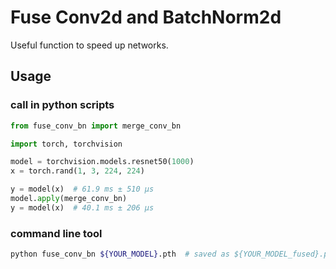 # Fuse Conv2d and BatchNorm2d
Useful function to speed up networks.

## Usage

### call in python scripts
```python
from fuse_conv_bn import merge_conv_bn

import torch, torchvision

model = torchvision.models.resnet50(1000)
x = torch.rand(1, 3, 224, 224)

y = model(x)  # 61.9 ms ± 510 µs
model.apply(merge_conv_bn)
y = model(x)  # 40.1 ms ± 206 µs
```
### command line tool
```bash
python fuse_conv_bn ${YOUR_MODEL}.pth  # saved as ${YOUR_MODEL_fused}.pth
```
